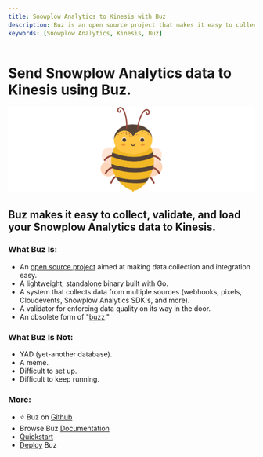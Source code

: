 ```yaml
---
title: Snowplow Analytics to Kinesis with Buz
description: Buz is an open source project that makes it easy to collect, validate, and load Snowplow Analytics data to Kinesis.
keywords: [Snowplow Analytics, Kinesis, Buz]
---
```


# Send Snowplow Analytics data to Kinesis using Buz.

![buzz](../../../static/img/buzz.png)


## Buz makes it easy to collect, validate, and load your Snowplow Analytics data to Kinesis.


### What Buz Is:

- An [open source project](https://github.com/silverton-io/buz) aimed at making data collection and integration easy.
- A lightweight, standalone binary built with Go.
- A system that collects data from multiple sources (webhooks, pixels, Cloudevents, Snowplow Analytics SDK's, and more).
- A validator for enforcing data quality on its way in the door.
- An obsolete form of "[buzz](https://www.merriam-webster.com/dictionary/buzz)."


### What Buz Is Not:

- YAD (yet-another database).
- A meme.
- Difficult to set up.
- Difficult to keep running.


### More:
- ⭐ Buz on [Github](https://github.com/silverton-io/buz)
- Browse Buz [Documentation](/)
- [Quickstart](/examples/quickstart)
- [Deploy](category/deploying-buz) Buz
